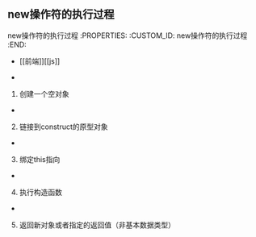 new操作符的执行过程
---------------------------

new操作符的执行过程
   :PROPERTIES:
   :CUSTOM_ID: new操作符的执行过程
   :END:

- [[前端]][[js]]

- 

  1. 创建一个空对象

- 

  2. 链接到construct的原型对象

- 

  3. 绑定this指向

- 

  4. 执行构造函数

- 

  5. 返回新对象或者指定的返回值（非基本数据类型）
